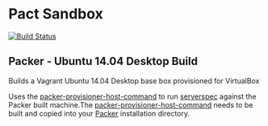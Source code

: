 # Pact Sandbox

[![Build Status](https://travis-ci.org/petersellars/pact-sandbox.svg?branch=master)](https://travis-ci.org/petersellars/pact-sandbox)

## Packer - Ubuntu 14.04 Desktop Build

Builds a Vagrant Ubuntu 14.04 Desktop base box provisioned for VirtualBox

Uses the [packer-provisioner-host-command](https://github.com/shaunduncan/packer-provisioner-host-command) to run [serverspec](http://serverspec.org/) against the Packer built machine.The [packer-provisioner-host-command](https://github.com/shaunduncan/packer-provisioner-host-command) needs to be built and copied into your [Packer](http://www.packer.io) installation directory.
